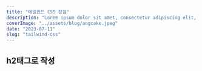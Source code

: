 ```yaml
---
title: "테일윈드 CSS 장점"
description: "Lorem ipsum dolor sit amet, consectetur adipiscing elit, sed do eiusmod tempor incididunt ut labore et dolore magna aliqua. Praesent elementum facilisis leo vel fringilla est ullamcorper eget. At imperdiet dui accumsan sit amet nulla facilities morbi tempus."
coverImage: "../assets/blog/angcake.jpeg"
date: "2023-07-11"
slug: "tailwind-css"
---
```


## h2태그로 작성
